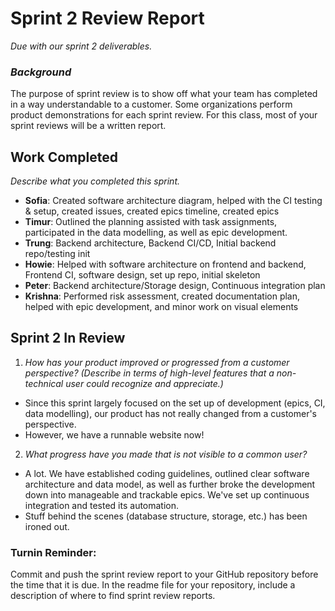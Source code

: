 # Sprint 2 Review Report
_Due with our sprint 2 deliverables._

### _Background_
The purpose of sprint review is to show off what your team has completed in a way understandable to a customer. Some organizations perform product demonstrations for each sprint review. For this class, most of your sprint reviews will be a written report.

## Work Completed
_Describe what you completed this sprint._
- **Sofia**: Created software architecture diagram, helped with the CI testing & setup, created issues, created epics timeline, created epics
- **Timur**: Outlined the planning assisted with task assignments, participated in the data modelling, as well as epic development.
- **Trung**: Backend architecture, Backend CI/CD, Initial backend repo/testing init
- **Howie**: Helped with software architecture on frontend and backend, Frontend CI, software design, set up repo, initial skeleton
- **Peter**: Backend architecture/Storage design, Continuous integration plan 
- **Krishna**: Performed risk assessment, created documentation plan, helped with epic development, and minor work on visual elements

## Sprint 2 In Review
1. _How has your product improved or progressed from a customer perspective? (Describe in terms of high-level features that a non-technical user could recognize and appreciate.)_
  - Since this sprint largely focused on the set up of development (epics, CI, data modelling), our product has not really changed from a customer's perspective.
  - However, we have a runnable website now!
2. _What progress have you made that is not visible to a common user?_
  - A lot. We have established coding guidelines, outlined clear software architecture and data model, as well as further broke the development down into manageable and trackable epics. We've set up continuous integration and tested its automation.
  - Stuff behind the scenes (database structure, storage, etc.) has been ironed out.

### Turnin Reminder:
Commit and push the sprint review report to your GitHub repository before the time that it is due. In the readme file for your repository, include a description of where to find sprint review reports.
